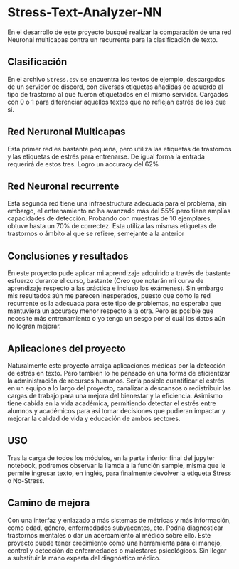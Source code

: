 # Stress-Text-Analyzer-NN

En el desarrollo de este proyecto busqué realizar la comparación de una red Neuronal multicapas contra un recurrente para la clasificación de texto.

## Clasificación

En el archivo ```Stress.csv``` se encuentra los textos de ejemplo, descargados de un servidor de discord, con diversas etiquetas añadidas de acuerdo al tipo de trastorno al que fueron etiquetados en el mismo servidor. Cargados con 0 o 1 para diferenciar aquellos textos que no reflejan estrés de los que sí.

## Red Neruronal Multicapas
Esta primer red es bastante pequeña, pero utiliza las etiquetas de trastornos y las etiquetas de estrés para entrenarse. De igual forma la entrada requerirá de estos tres. Logro un accuracy del 62%

## Red Neuronal recurrente
Esta segunda red tiene una infraestructura adecuada para el problema, sin embargo, el entrenamiento no ha avanzado más del 55% pero tiene amplías capacidades de detección. Probando con muestras de 10 ejemplares, obtuve hasta un 70% de correctez.
Esta utiliza las mismas etiquetas de trastornos o ámbito al que se refiere, semejante a la anterior

## Conclusiones y resultados
En este proyecto pude aplicar mi aprendizaje adquirido a través de bastante esfuerzo durante el curso, bastante (Creo que notarán mi curva de aprendizaje respecto a las práctica e incluso los exámenes). Sin embargo mis resultados aún me parecen inesperados, puesto que como la red recurrente es la adecuada para este tipo de problemas, no esperaba que mantuviera un accuracy menor respecto a la otra. Pero es posible que necesite más entrenamiento o yo tenga un sesgo por el cuál los datos aún no logran mejorar.


## Aplicaciones del proyecto
Naturalmente este proyecto arraiga aplicaciones médicas por la detección de estrés en texto. Pero también lo he pensado en una forma de eficientizar la administración de recursos humanos. Sería posible cuantificar el estrés en un equipo a lo largo del proyecto, canalizar a descansos o redistribuir las cargas de trabajo para una mejora del bienestar y la eficiencia.
Asimismo tiene cabida en la vida académica, permitiendo detectar el estrés entre alumnos y académicos para así tomar decisiones que pudieran impactar y mejorar la calidad de vida y educación de ambos sectores.

## USO

Tras la carga de todos los módulos, en la parte inferior final del jupyter notebook, podremos observar la llamda a la función sample, misma que le permite ingresar texto, en inglés, para finalmente devolver la etiqueta Stress o No-Stress.

## Camino de mejora
Con una interfaz y enlazado a más sistemas de métricas y más información, como edad, género, enfermedades subyacentes, etc. Podría diagnosticar trastornos mentales o dar un acercamiento al médico sobre ello. Este proyecto puede tener crecimiento como una herramienta para el manejo, control y detección de enfermedades o malestares psicológicos. Sin llegar a substituir la mano experta del diagnóstico médico.